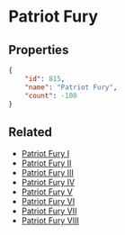 # Patriot Fury

<no description available>

## Properties

```json
{
    "id": 815,
    "name": "Patriot Fury",
    "count": -100
}
```

## Related

- [Patriot Fury I](../items/14251-patriot-fury-i.md)
- [Patriot Fury II](../items/14252-patriot-fury-ii.md)
- [Patriot Fury III](../items/14253-patriot-fury-iii.md)
- [Patriot Fury IV](../items/14254-patriot-fury-iv.md)
- [Patriot Fury V](../items/14255-patriot-fury-v.md)
- [Patriot Fury VI](../items/14256-patriot-fury-vi.md)
- [Patriot Fury VII](../items/14257-patriot-fury-vii.md)
- [Patriot Fury VIII](../items/14258-patriot-fury-viii.md)


